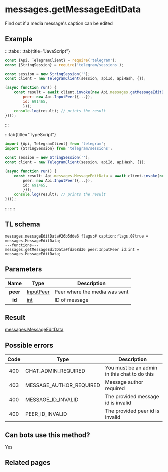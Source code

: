 # messages.getMessageEditData

Find out if a media message's caption can be edited

## Example

::::tabs
:::tab{title="JavaScript"}

```js
const {Api, TelegramClient} = require('telegram');
const {StringSession} = require('telegram/sessions');

const session = new StringSession('');
const client = new TelegramClient(session, apiId, apiHash, {});

(async function run() {
    const result = await client.invoke(new Api.messages.getMessageEditData({
		peer: new Api.InputPeer({...}),
		id: 691465,
		}));
    console.log(result); // prints the result
})();

```

:::

:::tab{title="TypeScript"}

```ts
import {Api, TelegramClient} from 'telegram';
import {StringSession} from 'telegram/sessions';

const session = new StringSession('');
const client = new TelegramClient(session, apiId, apiHash, {});

(async function run() {
    const result: Api.messages.MessageEditData = await client.invoke(new Api.messages.getMessageEditData({
		peer: new Api.InputPeer({...}),
		id: 691465,
		}));
    console.log(result); // prints the result
})();

```

:::
::::

## TL schema

```
messages.messageEditData#26b5dde6 flags:# caption:flags.0?true = messages.MessageEditData;
---functions---
messages.getMessageEditData#fda68d36 peer:InputPeer id:int = messages.MessageEditData;
```

## Parameters

|   Name   | Type                                                  | Description                   |
| :------: | ----------------------------------------------------- | ----------------------------- |
| **peer** | [InputPeer](https://core.telegram.org/type/InputPeer) | Peer where the media was sent |
|  **id**  | [int](https://core.telegram.org/type/int)             | ID of message                 |

## Result

[messages.MessageEditData](https://core.telegram.org/type/messages.MessageEditData)

## Possible errors

| Code | Type                    | Description                                  |
| :--: | ----------------------- | -------------------------------------------- |
| 400  | CHAT_ADMIN_REQUIRED     | You must be an admin in this chat to do this |
| 403  | MESSAGE_AUTHOR_REQUIRED | Message author required                      |
| 400  | MESSAGE_ID_INVALID      | The provided message id is invalid           |
| 400  | PEER_ID_INVALID         | The provided peer id is invalid              |

## Can bots use this method?

Yes

## Related pages
